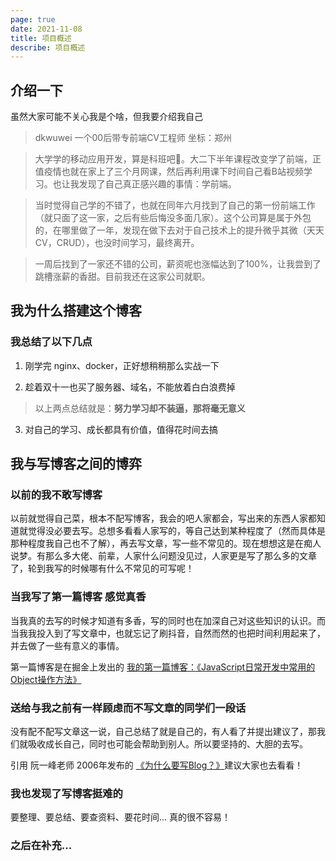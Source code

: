 ```yaml
---
page: true
date: 2021-11-08
title: 项目概述
describe: 项目概述
---
```


## 介绍一下

虽然大家可能不关心我是个啥，但我要介绍我自己

> dkwuwei 一个00后带专前端CV工程师 坐标：郑州

> 大学学的移动应用开发，算是科班吧🤡。大二下半年课程改变学了前端，正值疫情也就在家上了三个月网课，然后再利用课下时间自己看B站视频学习。也让我发现了自己真正感兴趣的事情：学前端。

> 当时觉得自己学的不错了，也就在同年六月找到了自己的第一份前端工作（就只面了这一家，之后有些后悔没多面几家）。这个公司算是属于外包的，在哪里做了一年，发现在做下去对于自己技术上的提升微乎其微（天天CV，CRUD），也没时间学习，最终离开。

> 一周后找到了一家还不错的公司，薪资呢也涨幅达到了100%，让我尝到了跳槽涨薪的香甜。目前我还在这家公司就职。

## 我为什么搭建这个博客

### 我总结了以下几点

1. 刚学完 nginx、docker，正好想稍稍那么实战一下

2. 趁着双十一也买了服务器、域名，不能放着白白浪费掉

> 以上两点总结就是：**努力学习却不装逼，那将毫无意义**

3. 对自己的学习、成长都具有价值，值得花时间去搞

## 我与写博客之间的博弈

### 以前的我不敢写博客

以前就觉得自己菜，根本不配写博客，我会的吧人家都会，写出来的东西人家都知道就觉得没必要去写。总想多看看人家写的，等自己达到某种程度了（然而具体是那种程度我自己也不了解），再去写文章，写一些不常见的。现在想想这是在痴人说梦。有那么多大佬、前辈，人家什么问题没见过，人家更是写了那么多的文章了，轮到我写的时候哪有什么不常见的可写呢！

### 当我写了第一篇博客 感觉真香

当我真的去写的时候才知道有多香，写的同时也在加深自己对这些知识的认识。而当我我投入到了写文章中，也就忘记了刷抖音，自然而然的也把时间利用起来了，并去做了一些有意义的事情。

第一篇博客是在掘金上发出的 [我的第一篇博客：《JavaScript日常开发中常用的Object操作方法》](https://juejin.cn/post/6991335772137734152#heading-17)

### 送给与我之前有一样顾虑而不写文章的同学们一段话

没有配不配写文章这一说，自己总结了就是自己的，有人看了并提出建议了，那我们就吸收成长自己，同时也可能会帮助到别人。所以要坚持的、大胆的去写。

引用 阮一峰老师 2006年发布的 [《为什么要写Blog？》](http://www.ruanyifeng.com/blog/2006/12/why_i_keep_blogging.html)建议大家也去看看！

### 我也发现了写博客挺难的

要整理、要总结、要查资料、要花时间... 真的很不容易！


### 之后在补充...